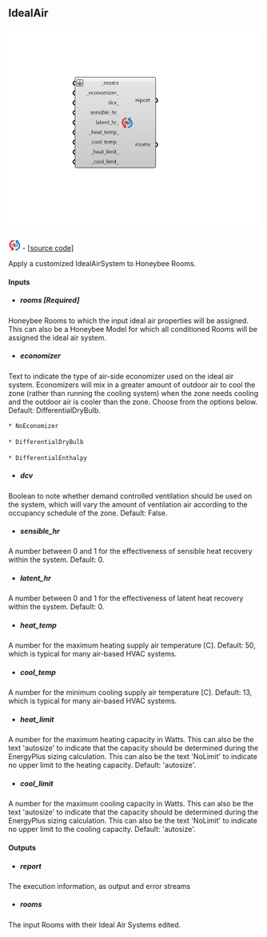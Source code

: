 ## IdealAir

![](../../images/components/IdealAir.png)

![](../../images/icons/IdealAir.png) - [[source code]](https://github.com/ladybug-tools/honeybee-grasshopper-energy/blob/master/honeybee_grasshopper_energy/src//HB%20IdealAir.py)


Apply a customized IdealAirSystem to Honeybee Rooms. 



#### Inputs
* ##### rooms [Required]
Honeybee Rooms to which the input ideal air properties will be assigned. This can also be a Honeybee Model for which all conditioned Rooms will be assigned the ideal air system. 
* ##### economizer 
Text to indicate the type of air-side economizer used on the ideal air system. Economizers will mix in a greater amount of outdoor air to cool the zone (rather than running the cooling system) when the zone needs cooling and the outdoor air is cooler than the zone. Choose from the options below. Default: DifferentialDryBulb. 

    * NoEconomizer

    * DifferentialDryBulb

    * DifferentialEnthalpy
* ##### dcv 
Boolean to note whether demand controlled ventilation should be used on the system, which will vary the amount of ventilation air according to the occupancy schedule of the zone. Default: False. 
* ##### sensible_hr 
A number between 0 and 1 for the effectiveness of sensible heat recovery within the system. Default: 0. 
* ##### latent_hr 
A number between 0 and 1 for the effectiveness of latent heat recovery within the system. Default: 0. 
* ##### heat_temp 
A number for the maximum heating supply air temperature [C]. Default: 50, which is typical for many air-based HVAC systems. 
* ##### cool_temp 
A number for the minimum cooling supply air temperature [C]. Default: 13, which is typical for many air-based HVAC systems. 
* ##### heat_limit 
A number for the maximum heating capacity in Watts. This can also be the text 'autosize' to indicate that the capacity should be determined during the EnergyPlus sizing calculation. This can also be the text 'NoLimit' to indicate no upper limit to the heating capacity. Default: 'autosize'. 
* ##### cool_limit 
A number for the maximum cooling capacity in Watts. This can also be the text 'autosize' to indicate that the capacity should be determined during the EnergyPlus sizing calculation. This can also be the text 'NoLimit' to indicate no upper limit to the cooling capacity. Default: 'autosize'. 

#### Outputs
* ##### report
The execution information, as output and error streams 
* ##### rooms
The input Rooms with their Ideal Air Systems edited. 